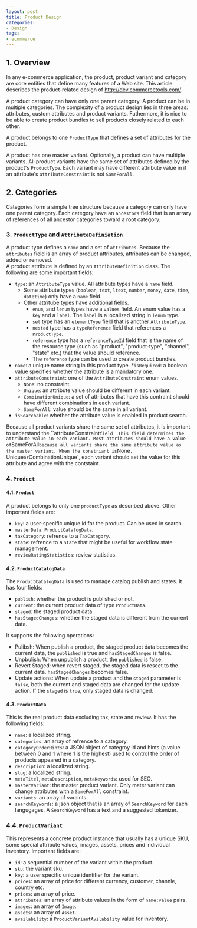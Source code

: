 ```yaml
---
layout: post
title: Product Design
categories:
- Design
tags:
- ecommerce
---
```


## 1. Overview
In any e-commerce application, the product, product variant and category are core entities that define many features of a Web site. This article describes the product-related design of http://dev.commercetools.com/. 

A product category can have only one parent category. A product can be in multiple categories. The complexity of a product design lies in three areas: attributes, custom attributes and product variants.  Futhermore, it is nice to be able to create product bundles to sell products closely related to each other.

A product belongs to one `ProductType` that defines a set of attributes for the product. 

A product has one master variant. Optionally, a product can have multiple variants. All product variants have the same set of attributes defined by the product's `ProductType`. Each variant may have different attribute value in if an attribute's `attributeConstraint` is not `SameForAll`.   

## 2. Categories
Categories form a simple tree structure because a category can only have one parent category. Each category have an `ancestors` field that is an arrary of references of all ancestor categories toward a root category. 

### 3. `ProductType` and  `AttributeDefiniation`
A product type defines a `name` and a set of `attributes`. Because the `attributes` field is an array of product attributes, attributes can be changed, added or removed.  
A product attribute is defined by an `AttributeDefinition` class. The following are some important fields:
* `type`: an `AttributeType` value. All attribute types have a `name` field. 
    - Some attribute types (`boolean`, `text`, `ltext`, `number`, `money`, `date`, `time`, `datetime`) only have a `name` field. 
    - Other attritube types have additional fields. 
        * `enum`, and `lenum` types have a `values` field. An enum value has a `key` and a `label`. The `label` is a localized string in `lenum` type. 
        * `set` type has an `elementType` field that is another `AttributeType`. 
        * `nested` type has a `typeReference` field that references a `ProductType`.  
        * `reference` type has a `referenceTypeId` field that is the name of the resource type (such as "product", "product-type", "channel", "state" etc.) that the value should reference. 
        * The `reference` type can be used to create product bundles. 
* `name`: a unique name string in this product type. 
*`isRequired`: a boolean value specifies whether the attribute is a mandatory one. 
* `attributeConstraint`: one of the `AttributeConstraint` enum values. 
    - `None`: no constraint. 
    - `Unique`: an attribute value should be different in each variant. 
    - `CombinationUnique`: a set of attributes that have this contraint should have different combinations in each variant. 
    - `SameForAll`: value should be the same in all variant. 
* `isSearchable`: whether the attribute value is enabled in product search.   

Because all product variants share the same set of attributes, it is important to understand the ``attributeConstraint` field. This field determines the attribute value in each variant. Most attributes should have a value of `SameForAll` because all variants share the same attribute value as the master variant. When the constriant is `None`, `Unique` or `CombinationUnique`, each variant should set the value for this attribute and agree with the contstaint. 

### 4. `Product` 

#### 4.1. `Product`
A product belongs to only one `productType` as described above. Other important fields are:
* `key`: a user-specific unique id for the product. Can be used in search. 
* `masterData`: `ProductCatalogData`. 
* `taxCategory`: refrence to a `TaxCategory`. 
* `state`: refrence to a `State` that might be useful for workflow state management. 
* `reviewRatingStatistics`: review statistics. 

#### 4.2. `ProductCatalogData`
The `ProductCatalogData` is used to manage catalog publish and states. It has four fields:
* `publish`: whether the product is published or not. 
* `current`: the current product data of type `ProductData`. 
* `staged`: the staged product data. 
* `hasStagedChanges`: whether the staged data is different from the current data. 

It supports the following operations:  
- Pulibsh: When publish a product, the staged product data becomes the current data, the `published` is true and `hasStagedChanges` is false.
- Unpbulish: When unpublish a product,  the `published` is false. 
- Revert Staged: when revert staged, the staged data is reseet to the current data. `hasStagedChanges` becomes false. 
- Update actions: When update a product and the `staged` parameter is `false`, both the current and staged data are changed for the update action. If the `staged` is `true`, only staged data is changed. 

#### 4.3. `ProductData`
This is the real product data excluding tax, state and review. It has the following fields: 
* `name`: a localized string.
* `categories`: an array of refrence to a category. 
* `categoryOrderHints`: a JSON object of categroy id and hints (a value between 0 and 1 where 1 is the highest) used to control the order of products appeared in a category. 
* `description`: a localized string. 
* `slug`: a localized string. 
* `metaTitel`, `metaDescription`, `metaKeywords`: used for SEO.
* `masterVariant`: the master product variant. Only mater variant can change attributes with a  `SameForAll` constraint. 
* `variants`: an array of varaints. 
* `searchKeywords`: a json object that is an array of `SearchKeyword` for each langugages. A `SearchKeyword` has a text and a suggested tokenizer. 

### 4.4. `ProductVariant`
This represents a concrete product instance that usually has a unique SKU, some special attribute values, images, assets, prices and individual inventory. Important fields are: 
* `id`: a sequential number of the variant within the product. 
* `sku`: the variant sku.
* `key`: a user specific unique identifier for the variant.
* `prices`: an array of price for different currency, customer, channle, country etc. 
* `prices`: an array of price. 
* `attributes`: an array of attribute values in the form of `name:value` pairs.
* `images`: an array of `Image`. 
* `assets`: an array of `Asset`. 
* `availability`: a `ProductVariantAvilability` value for inventory. 
